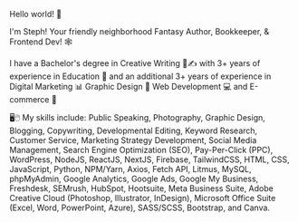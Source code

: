 Hello world! 👋

I'm Steph! Your friendly neighborhood Fantasy Author, Bookkeeper, & Frontend Dev! 🕸️

I have a Bachelor's degree in Creative Writing 📖✍️ with 3+ years of experience in Education 🍎 and an additional 3+ years of experience in Digital Marketing 📊 Graphic Design 🎨 Web Development 💻 and E-commerce 🛒

🖥️🖱️ My skills include: Public Speaking, Photography, Graphic Design, Blogging, Copywriting, Developmental Editing, Keyword Research, Customer Service, Marketing Strategy Development, Social Media Management, Search Engine Optimization (SEO), Pay-Per-Click (PPC), WordPress, NodeJS, ReactJS, NextJS, Firebase, TailwindCSS, HTML, CSS, JavaScript, Python, NPM/Yarn, Axios, Fetch API, Litmus, MySQL, phpMyAdmin, Google Analytics, Google Ads, Google My Business, Freshdesk, SEMrush, HubSpot, Hootsuite, Meta Business Suite, Adobe Creative Cloud (Photoshop, Illustrator, InDesign), Microsoft Office Suite (Excel, Word, PowerPoint, Azure), SASS/SCSS, Bootstrap, and Canva.
